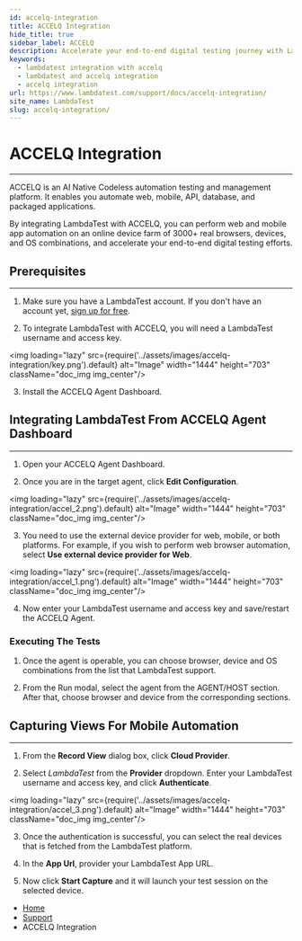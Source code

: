 ```yaml
---
id: accelq-integration
title: ACCELQ Integration
hide_title: true
sidebar_label: ACCELQ
description: Accelerate your end-to-end digital testing journey with LambdaTest and ACCELQ.  Automate your web and mobile apps across 3000+ real browsers, devices and operating system combinations.
keywords:
  - lambdatest integration with accelq
  - lambdatest and accelq integration 
  - accelq integration
url: https://www.lambdatest.com/support/docs/accelq-integration/
site_name: LambdaTest
slug: accelq-integration/
---
```


<script type="application/ld+json"
      dangerouslySetInnerHTML={{ __html: JSON.stringify({
       "@context": "https://schema.org",
        "@type": "BreadcrumbList",
        "itemListElement": [{
          "@type": "ListItem",
          "position": 1,
          "name": "Home",
          "item": "https://www.lambdatest.com"
        },{
          "@type": "ListItem",
          "position": 2,
          "name": "Support",
          "item": "https://www.lambdatest.com/support/docs/"
        },{
          "@type": "ListItem",
          "position": 3,
          "name": "ACCELQ Integration",
          "item": "https://www.lambdatest.com/support/docs/accelq-integration/"
        }]
      })
    }}
></script>

# ACCELQ Integration
***

ACCELQ is an AI Native Codeless automation testing and management platform. It enables you automate web, mobile, API, database, and packaged applications.

By integrating LambdaTest with ACCELQ, you can perform web and mobile app automation on an online device farm of 3000+ real browsers, devices, and OS combinations, and accelerate your end-to-end digital testing efforts.

## Prerequisites
---

1. Make sure you have a LambdaTest account.  If you don't have an account yet, [sign up for free](https://accounts.lambdatest.com/register).

2. To integrate LambdaTest with ACCELQ, you will need a LambdaTest username and access key.

<img loading="lazy" src={require('../assets/images/accelq-integration/key.png').default} alt="Image" width="1444" height="703"  className="doc_img img_center"/>

3. Install the ACCELQ Agent Dashboard.

## Integrating LambdaTest From ACCELQ Agent Dashboard
---

1. Open your ACCELQ Agent Dashboard.

2. Once you are in the target agent, click **Edit Configuration**.

<img loading="lazy" src={require('../assets/images/accelq-integration/accel_2.png').default} alt="Image" width="1444" height="703"  className="doc_img img_center"/>

3. You need to use the external device provider for web, mobile, or both platforms. For example, if you wish to perform web browser automation, select **Use external device provider for Web**.

<img loading="lazy" src={require('../assets/images/accelq-integration/accel_1.png').default} alt="Image" width="1444" height="703"  className="doc_img img_center"/>

4. Now enter your LambdaTest username and access key and save/restart the ACCELQ Agent.

### Executing The Tests

1. Once the agent is operable, you can choose browser, device and OS combinations from the list that LambdaTest support.

2. From the Run modal, select the agent from the AGENT/HOST section. After that, choose browser and device from the corresponding sections.

## Capturing Views For Mobile Automation
---

1. From the **Record View** dialog box, click **Cloud Provider**.

2. Select *LambdaTest* from the **Provider** dropdown. Enter your LambdaTest username and access key, and click **Authenticate**.

<img loading="lazy" src={require('../assets/images/accelq-integration/accel_3.png').default} alt="Image" width="1444" height="703"  className="doc_img img_center"/>

3. Once the authentication is successful, you can select the real devices that is fetched from the LambdaTest platform.

4. In the **App Url**, provider your LambdaTest App URL.

5. Now click **Start Capture** and it will launch your test session on the selected device.


<nav aria-label="breadcrumbs">
  <ul className="breadcrumbs">
    <li className="breadcrumbs__item">
      <a className="breadcrumbs__link" href="https://www.lambdatest.com">
        Home
      </a>
    </li>
    <li className="breadcrumbs__item">
      <a className="breadcrumbs__link" target="_self" href="https://www.lambdatest.com/support/docs/">
        Support
      </a>
    </li>
    <li className="breadcrumbs__item breadcrumbs__item--active">
      <span className="breadcrumbs__link">
        ACCELQ Integration
      </span>
    </li>
  </ul>
</nav>







